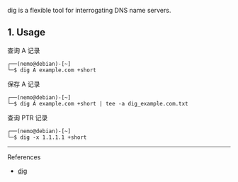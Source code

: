 dig  is a flexible tool for interrogating DNS name servers.

## 1. Usage

查询 A 记录

```
┌──(nemo@debian)-[~]
└─$ dig A example.com +short
```

保存 A 记录

```
┌──(nemo@debian)-[~]
└─$ dig A example.com +short | tee -a dig_example.com.txt
```

查询 PTR 记录

```
┌──(nemo@debian)-[~]
└─$ dig -x 1.1.1.1 +short
```

---

References

- [dig](https://www.kali.org/tools/bind9/#dig)

